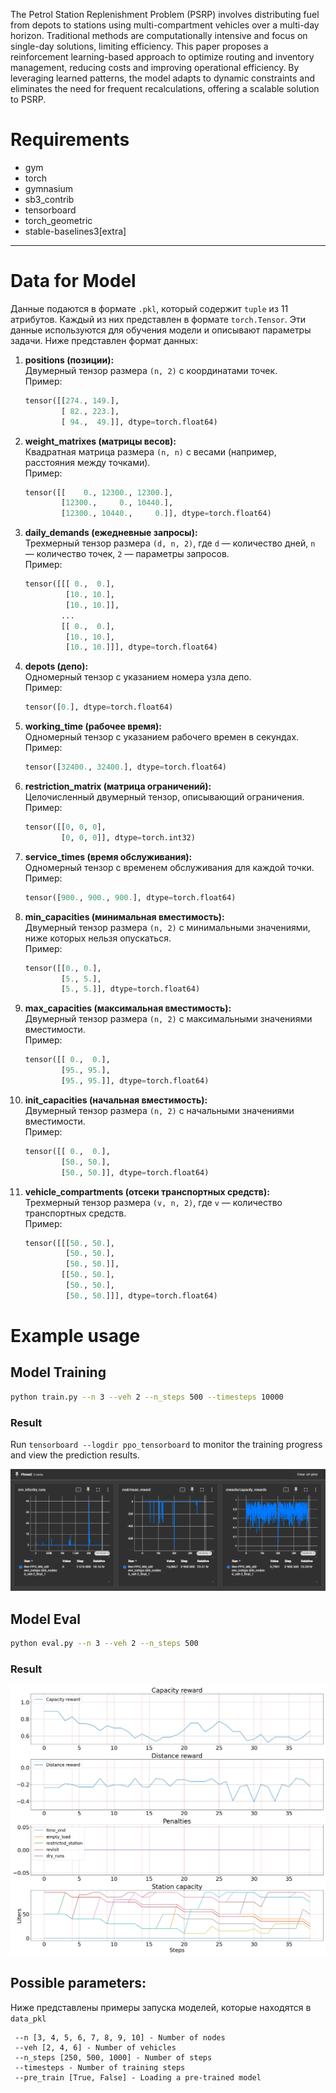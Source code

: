 The Petrol Station Replenishment Problem (PSRP) involves distributing fuel from depots to stations using multi-compartment vehicles over a multi-day horizon. Traditional methods are computationally intensive and focus on single-day solutions, limiting efficiency. This paper proposes a reinforcement learning-based approach to optimize routing and inventory management, reducing costs and improving operational efficiency. By leveraging learned patterns, the model adapts to dynamic constraints and eliminates the need for frequent recalculations, offering a scalable solution to PSRP.

# Requirements

* gym
* torch
* gymnasium
* sb3_contrib
* tensorboard
* torch_geometric
* stable-baselines3[extra]

---

# Data for Model

Данные подаются в формате `.pkl`, который содержит `tuple` из 11 атрибутов. Каждый из них представлен в формате `torch.Tensor`. Эти данные используются для обучения модели и описывают параметры задачи. Ниже представлен формат данных:

1. **positions (позиции):**  
   Двумерный тензор размера `(n, 2)` с координатами точек.  
   Пример:
   ```python
   tensor([[274., 149.],
           [ 82., 223.],
           [ 94.,  49.]], dtype=torch.float64)
   ```

2. **weight_matrixes (матрицы весов):**  
   Квадратная матрица размера `(n, n)` с весами (например, расстояния между точками).  
   Пример:
   ```python
   tensor([[    0., 12300., 12300.],
           [12300.,     0., 10440.],
           [12300., 10440.,     0.]], dtype=torch.float64)
   ```

3. **daily_demands (ежедневные запросы):**  
   Трехмерный тензор размера `(d, n, 2)`, где `d` — количество дней, `n` — количество точек, `2` — параметры запросов.  
   Пример:
   ```python
   tensor([[[ 0.,  0.], 
            [10., 10.],
            [10., 10.]],
           ...
           [[ 0.,  0.],
            [10., 10.],
            [10., 10.]]], dtype=torch.float64)
   ```

4. **depots (депо):**  
   Одномерный тензор с указанием номера узла депо.  
   Пример:
   ```python
   tensor([0.], dtype=torch.float64)
   ```

5. **working_time (рабочее время):**  
   Одномерный тензор с указанием рабочего времен в секундах.  
   Пример:
   ```python
   tensor([32400., 32400.], dtype=torch.float64)
   ```

6. **restriction_matrix (матрица ограничений):**  
   Целочисленный двумерный тензор, описывающий ограничения.  
   Пример:
   ```python
   tensor([[0, 0, 0],
           [0, 0, 0]], dtype=torch.int32)
   ```

7. **service_times (время обслуживания):**  
   Одномерный тензор с временем обслуживания для каждой точки.  
   Пример:
   ```python
   tensor([900., 900., 900.], dtype=torch.float64)
   ```

8. **min_capacities (минимальная вместимость):**  
   Двумерный тензор размера `(n, 2)` с минимальными значениями, ниже которых нельзя опускаться.  
   Пример:
   ```python
   tensor([[0., 0.],
           [5., 5.],
           [5., 5.]], dtype=torch.float64)
   ```

9. **max_capacities (максимальная вместимость):**  
   Двумерный тензор размера `(n, 2)` с максимальными значениями вместимости.  
   Пример:
   ```python
   tensor([[ 0.,  0.],
           [95., 95.],
           [95., 95.]], dtype=torch.float64)
   ```

10. **init_capacities (начальная вместимость):**  
    Двумерный тензор размера `(n, 2)` с начальными значениями вместимости.  
    Пример:
    ```python
    tensor([[ 0.,  0.],
            [50., 50.],
            [50., 50.]], dtype=torch.float64)
    ```

11. **vehicle_compartments (отсеки транспортных средств):**  
    Трехмерный тензор размера `(v, n, 2)`, где `v` — количество транспортных средств.  
    Пример:
    ```python
    tensor([[[50., 50.],
             [50., 50.],
             [50., 50.]],
            [[50., 50.],
             [50., 50.],
             [50., 50.]]], dtype=torch.float64)
    ```

# Example usage

## Model Training

```bash
python train.py --n 3 --veh 2 --n_steps 500 --timesteps 10000
```

### Result

Run `tensorboard --logdir ppo_tensorboard` to monitor the training progress and view the prediction results.

![Описание изображения](Images/example_tensorboard.png)

## Model Eval

```bash
python eval.py --n 3 --veh 2 --n_steps 500
```

### Result

![Описание изображения](Images/rewards_10_500_2.png)


## Possible parameters:

Ниже представлены примеры запуска моделей, которые находятся в `data_pkl`
```
 --n [3, 4, 5, 6, 7, 8, 9, 10] - Number of nodes
 --veh [2, 4, 6] - Number of vehicles
 --n_steps [250, 500, 1000] - Number of steps
 --timesteps - Number of training steps
 --pre_train [True, False] - Loading a pre-trained model
```

